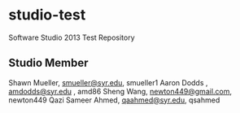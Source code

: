 studio-test
===========

Software Studio 2013 Test Repository

## Studio Member

Shawn Mueller, smueller@syr.edu, smueller1
Aaron Dodds  , amdodds@syr.edu , amd86 
Sheng Wang, newton449@gmail.com, newton449
Qazi Sameer Ahmed, qaahmed@syr.edu, qsahmed
